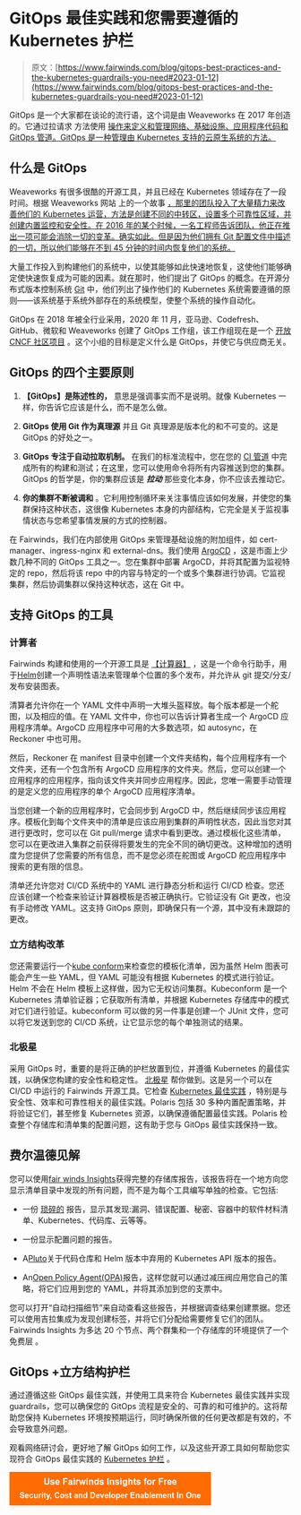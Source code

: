 # GitOps 最佳实践和您需要遵循的 Kubernetes 护栏

> 原文：[https://www.fairwinds.com/blog/gitops-best-practices-and-the-kubernetes-guardrails-you-need#2023-01-12](https://www.fairwinds.com/blog/gitops-best-practices-and-the-kubernetes-guardrails-you-need#2023-01-12)

 GitOps 是一个大家都在谈论的流行语，这个词是由 Weaveworks 在 2017 年创造的。它通过拉请求 方法使用 [操作来定义和管理网络、基础设施、应用程序代码和 GitOps 管道。GitOps 是一种管理由 Kubernetes 支持的云原生系统的方法。](https://www.weave.works/blog/gitops-operations-by-pull-request)

## 什么是 GitOps

Weaveworks 有很多很酷的开源工具，并且已经在 Kubernetes 领域存在了一段时间。根据 Weaveworks 网站 上的一个故事 [，那里的团队投入了大量精力来改善他们的 Kubernetes 运营，方法是创建不同的中转区，设置多个可靠性区域，并创建内置监控和安全性。在 2016 年的某个时候，一名工程师告诉团队，他正在推出一项可能会消除一切的变革。确实如此。但是因为他们拥有 Git 配置文件中描述的一切，所以他们能够在不到 45 分钟的时间内恢复他们的系统。](https://www.weave.works/blog/the-history-of-gitops)

大量工作投入到构建他们的系统中，以使其能够如此快速地恢复，这使他们能够确定使快速恢复成为可能的因素。就在那时，他们提出了 GitOps 的概念。在开源分布式版本控制系统 [Git](https://git-scm.com/) 中，他们列出了操作他们的 Kubernetes 系统需要遵循的原则——该系统基于系统外部存在的系统模型，使整个系统的操作自动化。

GitOps 在 2018 年被全行业采用，2020 年 11 月，亚马逊、Codefresh、GitHub、微软和 Weaveworks 创建了 GitOps 工作组，该工作组现在是一个 [开放 CNCF 社区项目](https://opengitops.dev/about/) 。这个小组的目标是定义什么是 GitOps，并使它与供应商无关。

## GitOps 的四个主要原则

1.  **【GitOps】是陈述性的，** 意思是强调事实而不是说明。就像 Kubernetes 一样，你告诉它应该是什么，而不是怎么做。

2.  **GitOps 使用 Git 作为真理源** 并且 Git 真理源是版本化的和不可变的。这是 GitOps 的好处之一。

3.  **GitOps 专注于自动拉取机制。** 在我们的标准流程中，您在您的 [CI 管道](https://www.fairwinds.com/blog/best-practices-for-implementing-ci-cd-pipelines-in-kubernetes) 中完成所有的构建和测试；在这里，您可以使用命令将所有内容推送到您的集群。GitOps 的哲学是，你的集群应该是 ***拉动*** 那些变化本身，你不应该去推动它。

4.  **你的集群不断被调和** 。它利用控制循环来关注事情应该如何发展，并使您的集群保持这种状态，这很像 Kubernetes 本身的内部结构，它完全是关于监视事情状态与您希望事情发展的方式的控制器。

在 Fairwinds，我们在内部使用 GitOps 来管理基础设施的附加组件，如 cert-manager、ingress-nginx 和 external-dns。我们使用 [ArgoCD](https://argo-cd.readthedocs.io/en/stable/) ，这是市面上少数几种不同的 GitOps 工具之一。您在集群中部署 ArgoCD，并将其配置为监视特定的 repo，然后将该 repo 中的内容与特定的一个或多个集群进行协调。它监视集群，然后协调集群以保持这种状态，这在 Git 中。

## 支持 GitOps 的工具

### 计算者

Fairwinds 构建和使用的一个开源工具是 [【计算器】](https://reckoner.docs.fairwinds.com/#requirements) ，这是一个命令行助手，用于[Helm](https://github.com/helm/helm)创建一个声明性语法来管理单个位置的多个发布，并允许从 git 提交/分支/发布安装图表。

清算者允许你在一个 YAML 文件中声明一大堆头盔释放。每个版本都是一个舵图，以及相应的值。在 YAML 文件中，你也可以告诉计算者生成一个 ArgoCD 应用程序清单。ArgoCD 应用程序中可用的大多数选项，如 autosync，在 Reckoner 中也可用。

然后，Reckoner 在 manifest 目录中创建一个文件夹结构，每个应用程序有一个文件夹，还有一个包含所有 ArgoCD 应用程序的文件夹。然后，您可以创建一个应用程序的应用程序，指向该文件夹并同步应用程序。因此，您唯一需要手动管理的是定义您的应用程序的单个 ArgoCD 应用程序清单。

当您创建一个新的应用程序时，它会同步到 ArgoCD 中，然后继续同步该应用程序。模板化到每个文件夹中的清单是应该应用到集群的声明性状态，因此当您对其进行更改时，您可以在 Git pull/merge 请求中看到更改。通过模板化这些清单，您可以在更改进入集群之前获得将要发生的完全不同的确切更改。这种增加的透明度为您提供了您需要的所有信息，而不是您必须在舵图或 ArgoCD 舵应用程序中搜索的更有限的信息。

清单还允许您对 CI/CD 系统中的 YAML 进行静态分析和运行 CI/CD 检查。您还应该创建一个检查来验证计算器模板是否被正确执行。它验证没有 Git 更改，也没有手动修改 YAML。这支持 GitOps 原则，即确保只有一个源，其中没有未跟踪的更改。

### 立方结构改革

您还需要运行一个[kube conform](https://github.com/yannh/kubeconform)来检查您的模板化清单，因为虽然 Helm 图表可能会产生一些 YAML，但 YAML 可能没有根据 Kubernetes 的模式进行验证。Helm 不会在 Helm 模板上这样做，因为它无权访问集群。Kubeconform 是一个 Kubernetes 清单验证器；它获取所有清单，并根据 Kubernetes 存储库中的模式对它们进行验证。kubeconform 可以做的另一件事是创建一个 JUnit 文件，您可以将它发送到您的 CI/CD 系统，让它显示您的每个单独测试的结果。

### 北极星

采用 GitOps 时，重要的是将正确的护栏放置到位，并遵循 Kubernetes 的最佳实践，以确保您构建的安全性和稳定性。 [北极星](https://www.fairwinds.com/polaris) 帮你做到。这是另一个可以在 CI/CD 中运行的 Fairwinds 开源工具。它检查 [Kubernetes 最佳实践](https://www.fairwinds.com/blog/intro-kubernetes-best-practices) ，特别是与安全性、效率和可靠性相关的最佳实践。Polaris 包括 30 多种内置配置策略，并将验证它们，甚至修复 Kubernetes 资源，以确保遵循配置最佳实践。Polaris 检查整个存储库和清单集的配置问题，这有助于您与 GitOps 最佳实践保持一致。

## 费尔温德见解

您可以使用[fair winds Insights](https://www.fairwinds.com/insights)获得完整的存储库报告，该报告将在一个地方向您显示清单目录中发现的所有问题，而不是为每个工具编写单独的检查。它包括:

*   一份 [琐碎的](https://github.com/aquasecurity/trivyhttps:/github.com/aquasecurity/trivy) 报告，显示其发现:漏洞、错误配置、秘密、容器中的软件材料清单、Kubernetes、代码库、云等等。

*   一份显示配置问题的报告。

*   A[Pluto](https://pluto.docs.fairwinds.com/)关于代码仓库和 Helm 版本中弃用的 Kubernetes API 版本的报告。

*   An[Open Policy Agent(OPA)](https://www.openpolicyagent.org/)报告，这样您就可以通过减压阀应用您自己的策略，将它们应用到您的 YAML，并将其添加到您的支票中。

您可以打开“自动扫描细节”来自动查看这些报告，并根据调查结果创建票据。您还可以使用吉拉集成为发现创建标签，并将它们分配给需要修复它们的团队。Fairwinds Insights 为多达 20 个节点、两个群集和一个存储库的环境提供了一个免费层 。

## GitOps +立方结构护栏

通过遵循这些 GitOps 最佳实践，并使用工具来符合 Kubernetes 最佳实践并实现 guardrails，您可以确保您的 GitOps 流程是安全的、可靠的和可维护的。这将帮助您保持 Kubernetes 环境按预期运行，同时确保所做的任何更改都是有效的，不会导致意外问题。

观看网络研讨会，更好地了解 GitOps 如何工作，以及这些开源工具如何帮助您实现符合 GitOps 最佳实践的 [Kubernetes 护栏](https://www.fairwinds.com/kube-clinic-gitops-12-07-reg) 。

[![Use Fairwinds Insights for Free Security, Cost and Developer Enablement In One](img/7c86296320eb01b215d8e2755e9c5b9d.png)](https://cta-redirect.hubspot.com/cta/redirect/2184645/34aa4987-a1f9-438a-a145-d7d82d5c479a)